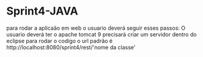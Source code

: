 ﻿# Sprint4-JAVA

para rodar a aplicaão em web o usuario deverá seguir esses passos:
O usuario deverá ter o apache tomcat 9
precisará criar um servidor dentro do eclipse
para rodar o codigo o url padrão é http://localhost:8080/sprint4/rest/'nome da classe'

